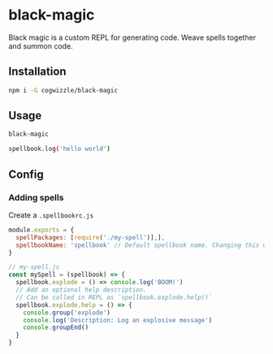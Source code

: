 ﻿# black-magic

Black magic is a custom REPL for generating code. Weave spells together and summon code.

## Installation

```sh
npm i -G cogwizzle/black-magic
```

## Usage

```sh
black-magic

spellbook.log('hello world')
```

## Config

### Adding spells

Create a `.spellbookrc.js`

```js
module.exports = {
  spellPackages: [require('./my-spell')],],
  spellbookName: 'spellbook' // Default spellbook name. Changing this will allow you to reference the spellbook by another name.
}
```

```js
// my-spell.js
const mySpell = (spellbook) => {
  spellbook.explode = () => console.log('BOOM!')
  // Add an optional help description.
  // Can be called in REPL as `spellbook.explode.help()`
  spellbook.explode.help = () => {
    console.group('explode')
    console.log('Description: Log an explosive message')
    console.groupEnd()
  }
}
```
